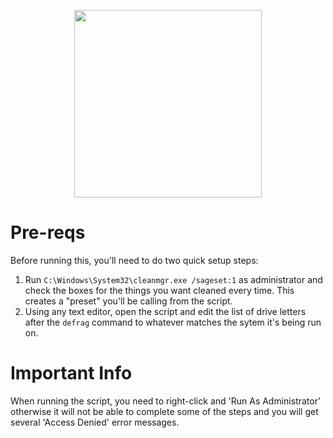 <p align="center"><img width="300" src="https://github.com/user-attachments/assets/ffc3d8f2-b5f9-49ef-80f5-2ea91c95652b"></p>

# Pre-reqs
Before running this, you'll need to do two quick setup steps:
1. Run `C:\Windows\System32\cleanmgr.exe /sageset:1` as administrator and check the boxes for the things you want cleaned every time. This creates a "preset" you'll be calling from the script.
2. Using any text editor, open the script and edit the list of drive letters after the `defrag` command to whatever matches the sytem it's being run on.

# Important Info
When running the script, you need to right-click and 'Run As Administrator' otherwise it will not be able to complete some of the steps and you will get several 'Access Denied' error messages.
